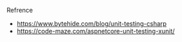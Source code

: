 Refrence 
* https://www.bytehide.com/blog/unit-testing-csharp
* https://code-maze.com/aspnetcore-unit-testing-xunit/